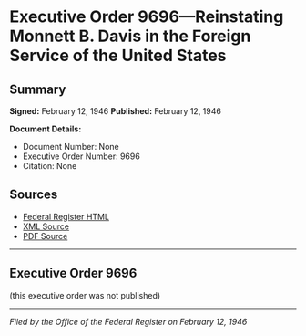 # Executive Order 9696—Reinstating Monnett B. Davis in the Foreign Service of the United States

## Summary

**Signed:** February 12, 1946
**Published:** February 12, 1946

**Document Details:**
- Document Number: None
- Executive Order Number: 9696
- Citation: None

## Sources
- [Federal Register HTML](https://www.presidency.ucsb.edu/documents/executive-order-9696-reinstating-monnett-b-davis-the-foreign-service-the-united-states)
- [XML Source](None)
- [PDF Source](None)

---

## Executive Order 9696

(this executive order was not published)

---

*Filed by the Office of the Federal Register on February 12, 1946*
